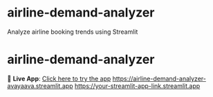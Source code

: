 # airline-demand-analyzer
Analyze airline booking trends using Streamlit
# airline-demand-analyzer
🔗 **Live App**: [Click here to try the app](https://your-streamlit-app-link.streamlit.app)
https://airline-demand-analyzer-avayaava.streamlit.app
https://your-streamlit-app-link.streamlit.app

